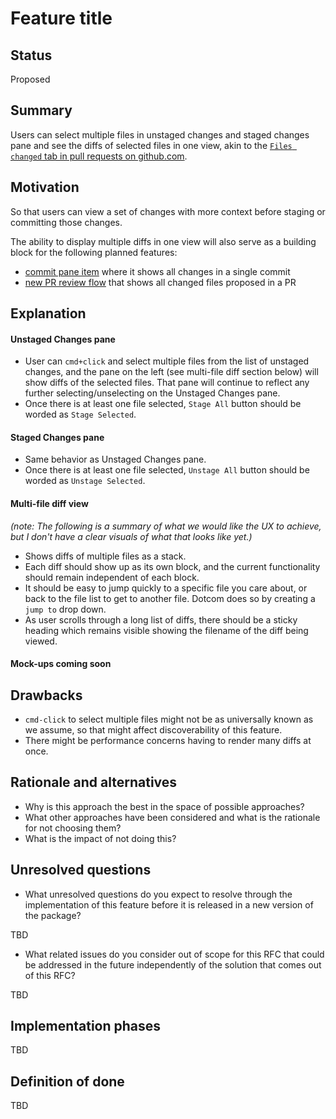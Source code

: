 # Feature title

## Status

Proposed

## Summary

Users can select multiple files in unstaged changes and staged changes pane and see the diffs of selected files in one view, akin to the [`Files changed` tab in pull requests on github.com](https://github.com/atom/github/pull/1752/files).

## Motivation

So that users can view a set of changes with more context before staging or committing those changes.

The ability to display multiple diffs in one view will also serve as a building block for the following planned features:
- [commit pane item](#1655) where it shows all changes in a single commit
- [new PR review flow](https://github.com/atom/github/blob/master/docs/rfcs/003-pull-request-review.md) that shows all changed files proposed in a PR


## Explanation

#### Unstaged Changes pane
- User can `cmd+click` and select multiple files from the list of unstaged changes, and the pane on the left (see multi-file diff section below) will show diffs of the selected files. That pane will continue to reflect any further selecting/unselecting on the Unstaged Changes pane.
- Once there is at least one file selected, `Stage All` button should be worded as `Stage Selected`.

#### Staged Changes pane
- Same behavior as Unstaged Changes pane.
- Once there is at least one file selected, `Unstage All` button should be worded as `Unstage Selected`.

#### Multi-file diff view
_(note: The following is a summary of what we would like the UX to achieve, but I don't have a clear visuals of what that looks like yet.)_
- Shows diffs of multiple files as a stack.
- Each diff should show up as its own block, and the current functionality should remain independent of each block.
- It should be easy to jump quickly to a specific file you care about, or back to the file list to get to another file. Dotcom does so by creating a `jump to` drop down.
- As user scrolls through a long list of diffs, there should be a sticky heading which remains visible showing the filename of the diff being viewed.

#### Mock-ups coming soon

## Drawbacks

- `cmd-click` to select multiple files might not be as universally known as we assume, so that might affect discoverability of this feature.
- There might be performance concerns having to render many diffs at once.

## Rationale and alternatives

- Why is this approach the best in the space of possible approaches?
- What other approaches have been considered and what is the rationale for not choosing them?
- What is the impact of not doing this?

## Unresolved questions

- What unresolved questions do you expect to resolve through the implementation of this feature before it is released in a new version of the package?

TBD

- What related issues do you consider out of scope for this RFC that could be addressed in the future independently of the solution that comes out of this RFC?

TBD

## Implementation phases
TBD

## Definition of done
TBD
